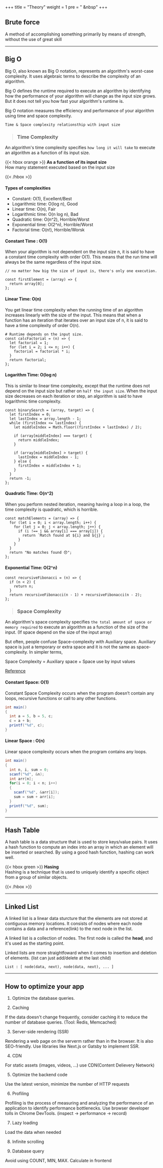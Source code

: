+++
title = "Theory"
weight = 1
pre = "<i class='fas fa-pen'></i> &nbsp"
+++

## Brute force

A method of accomplishing something primarily by means of strength, without the use of great skill

---

## Big O

Big O, also known as Big O notation, represents an algorithm's worst-case complexity. It uses algebraic terms to describe the complexity of an algorithm.

Big O defines the runtime required to execute an algorithm by identifying how the performance of your algorithm will change as the input size grows. But it does not tell you how fast your algorithm's runtime is.

Big O notation measures the efficiency and performance of your algorithm using time and space complexity.

`Time & Space complexity relationsthip with input size`

> ### Time Complexity

An algorithm's time complexity specifies `how long it will take` to execute an algorithm as a function of its input size.

{{< hbox orange >}}
<b>As a function of its input size</b><br>
How many statement executed based on the input size

{{< /hbox >}}

#### Types of complexities

- Constant: O(1), Excellent/Best
- Logarithmic time: O(log n), Good
- Linear time: O(n), Fair
- Logarithmic time: O(n log n), Bad
- Quadratic time: O(n^2), Horrible/Worst
- Exponential time: O(2^n), Horrible/Worst
- Factorial time: O(n!), Horrible/Worsk

#### Constant Time : O(1)

When your algorithm is not dependent on the input size n, it is said to have a constant time complexity with order O(1). This means that the run time will always be the same regardless of the input size.

```
// no matter how big the size of input is, there's only one execution.

const firstElement = (array) => {
  return array[0];
};
```

#### Linear Time: O(n)

You get linear time complexity when the running time of an algorithm increases linearly with the size of the input. This means that when a function has an iteration that iterates over an input size of n, it is said to have a time complexity of order O(n).

```
# Runtime depends on the input size.
const calcFactorial = (n) => {
  let factorial = 1;
  for (let i = 2; i <= n; i++) {
    factorial = factorial * i;
  }
  return factorial;
};
```

#### Logarithm Time: O(log n)

This is similar to linear time complexity, except that the runtime does not depend on the input size but rather on `half the input size`. When the input size decreases on each iteration or step, an algorithm is said to have logarithmic time complexity.

```
const binarySearch = (array, target) => {
  let firstIndex = 0;
  let lastIndex = array.length - 1;
  while (firstIndex <= lastIndex) {
    let middleIndex = Math.floor((firstIndex + lastIndex) / 2);

    if (array[middleIndex] === target) {
      return middleIndex;
    }

    if (array[middleIndex] > target) {
      lastIndex = middleIndex - 1;
    } else {
      firstIndex = middleIndex + 1;
    }
  }
  return -1;
};
```

#### Quadratic Time: O(n^2)

When you perform nested iteration, meaning having a loop in a loop, the time complexity is quadratic, which is horrible.

```
const matchElements = (array) => {
  for (let i = 0; i < array.length; i++) {
    for (let j = 0; j < array.length; j++) {
      if (i !== j && array[i] === array[j]) {
        return `Match found at ${i} and ${j}`;
      }
    }
  }
  return "No matches found 😞";
};
```

#### Exponential Time: O(2^n)

```
const recursiveFibonacci = (n) => {
  if (n < 2) {
    return n;
  }
  return recursiveFibonacci(n - 1) + recursiveFibonacci(n - 2);
};
```

> ### Space Complexity

An algorithm's space complexity specifies `the total amount of space or memory required` to execute an algorithm as a function of the size of the input. (If space depend on the size of the input array)

But often, people confuse Space-complexity with Auxiliary space. Auxiliary space is just a temporary or extra space and it is not the same as space-complexity. In simpler terms,

Space Complexity = Auxiliary space + Space use by input values

[Reference](https://www.freecodecamp.org/news/big-o-cheat-sheet-time-complexity-chart/#:~:text=An%20algorithm's%20time%20complexity%20specifies,the%20size%20of%20the%20input.)

#### Constant Space: O(1)

Constant Space Complexity occurs when the program doesn’t contain any loops, recursive functions or call to any other functions.

```java
int main()
{
  int a = 5, b = 5, c;
  c = a + b;
  printf("%d", c);
}
```

#### Linear Space : O(n)

Linear space complexity occurs when the program contains any loops.

```java
int main()
{
  int n, i, sum = 0;
  scanf("%d", &n);
  int arr[n];
  for(i = 0; i < n; i++)
  {
    scanf("%d", &arr[i]);
    sum = sum + arr[i];
  }
  printf("%d", sum);
}
```

---

## Hash Table

A hash table is a data structure that is used to store keys/value pairs. It uses a hash function to compute an index into an array in which an element will be inserted or searched. By using a good hash function, hashing can work well.

{{< hbox green >}}
<b>Hasing</b><br>
Hashing is a technique that is used to uniquely identify a specific object from a group of similar objects.

{{< /hbox >}}

---

## Linked List

A linked list is a linear data sturcture that the elements are not stored at contiguous memory locations. It consists of nodes where each node contains a data and a reference(link) to the next node in the list.

A linked list is a collection of nodes. The first node is called the **head**, and it's used as the starting point.

Linked lists are more straightfoward when it comes to insertion and deletion of elements. (list can just add/delete at the last child)

`List : [ node(data, next), node(data, next), ... ]`

---

## How to optimize your app

1. Optimize the database queries.

2. Caching

If the data doesn't change frequently, consider caching it to reduce the number of database queries. (Tool: Redis, Memcached)

3. Server-side rendering (SSR)

Rendering a web page on the serverm rather than in the browser. It is also SEO-friendly. Use libraries like Next.js or Gatsby to implement SSR.

4. CDN

For static assets (images, videos, ...) use CDN(Content Delievery Network)

5. Optimize the backend code

Use the latest version, minimize the number of HTTP requests

6. Profiling

Profiling is the process of measuring and analyzing the performance of an application to identify performance bottlenecks. Use browser developer tolls in Chrome DevTools. (inspect -> performance -> record)

7. Lazy loading

Load the data when needed

8. Infinite scrolling

9. Database query

Avoid using COUNT, MIN, MAX. Calculate in frontend
